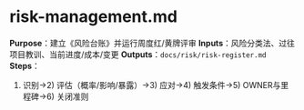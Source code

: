 # risk-management.md

**Purpose**：建立《风险台账》并运行周度红/黄牌评审
**Inputs**：风险分类法、过往项目教训、当前进度/成本/变更
**Outputs**：`docs/risk/risk-register.md`
**Steps**：

1. 识别→2) 评估（概率/影响/暴露）→3) 应对→4) 触发条件→5) OWNER与里程碑→6) 关闭准则
